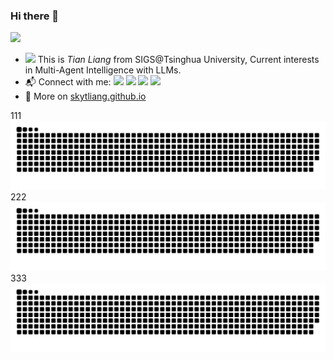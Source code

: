 ### Hi there 👋 

![](https://komarev.com/ghpvc/?username=skytliang)
- <img src="https://media.giphy.com/media/SKGo6OYe24EBG/giphy.gif" width="30"> This is *Tian Liang* from SIGS@Tsinghua University, Current interests in Multi-Agent Intelligence with LLMs.
- :mailbox_with_mail: Connect with me: <a href = "mailto: thuliangtian@gmail.com"><img src="https://img.shields.io/badge/-Mail1-red?style=flat&logo=gmail&logoColor=white" target="_blank"></a> <a href = "mailto: liangt21@mails.tsinghua.edu.cn"><img src="https://img.shields.io/badge/-Mail2-%23333?style=flat&logo=gmail&logoColor=white" target="_blank"></a> <a href = "https://twitter.com/skytliang"><img src="https://img.shields.io/badge/-Twitter-%234a99e9?style=flat&logo=twitter&logoColor=white" target="_blank"></a> <a href = "[https://www.zhihu.com/people/hbenmazi-8](https://www.zhihu.com/people/xing-ren-5-47)"><img src="https://img.shields.io/badge/-%E7%9F%A5%E4%B9%8E-%232f6be0" target="_blank"></a>
- :blue_book: More on [skytliang.github.io](https://skytliang.github.io/)

111
![](https://github.com/Skytliang/skytliang/blob/main/dist/github-snake.svg)
222
![](https://github.com/Skytliang/skytliang/blob/main/dist/github-snake-dark.svg)
333
<picture>
  <source media="(prefers-color-scheme: dark)" srcset="https://github.com/Skytliang/skytliang/blob/main/dist/github-snake.svg">
  <source media="(prefers-color-scheme: light)" srcset="https://github.com/Skytliang/skytliang/blob/main/dist/github-snake-dark.svg">
  <img alt="github-snake" src="https://github.com/Skytliang/skytliang/blob/main/dist/github-snake.svg">
</picture>
